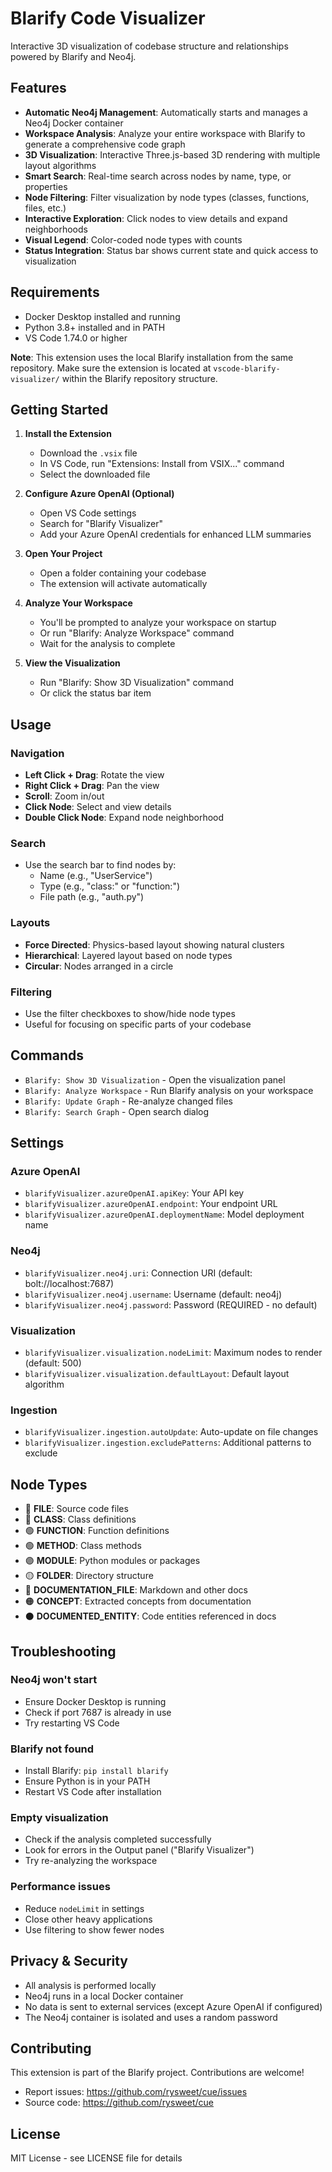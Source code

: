 # Blarify Code Visualizer

Interactive 3D visualization of codebase structure and relationships powered by Blarify and Neo4j.

## Features

- **Automatic Neo4j Management**: Automatically starts and manages a Neo4j Docker container
- **Workspace Analysis**: Analyze your entire workspace with Blarify to generate a comprehensive code graph
- **3D Visualization**: Interactive Three.js-based 3D rendering with multiple layout algorithms
- **Smart Search**: Real-time search across nodes by name, type, or properties
- **Node Filtering**: Filter visualization by node types (classes, functions, files, etc.)
- **Interactive Exploration**: Click nodes to view details and expand neighborhoods
- **Visual Legend**: Color-coded node types with counts
- **Status Integration**: Status bar shows current state and quick access to visualization

## Requirements

- Docker Desktop installed and running
- Python 3.8+ installed and in PATH
- VS Code 1.74.0 or higher

**Note**: This extension uses the local Blarify installation from the same repository. Make sure the extension is located at `vscode-blarify-visualizer/` within the Blarify repository structure.

## Getting Started

1. **Install the Extension**
   - Download the `.vsix` file
   - In VS Code, run "Extensions: Install from VSIX..." command
   - Select the downloaded file

2. **Configure Azure OpenAI (Optional)**
   - Open VS Code settings
   - Search for "Blarify Visualizer"
   - Add your Azure OpenAI credentials for enhanced LLM summaries

3. **Open Your Project**
   - Open a folder containing your codebase
   - The extension will activate automatically

4. **Analyze Your Workspace**
   - You'll be prompted to analyze your workspace on startup
   - Or run "Blarify: Analyze Workspace" command
   - Wait for the analysis to complete

5. **View the Visualization**
   - Run "Blarify: Show 3D Visualization" command
   - Or click the status bar item

## Usage

### Navigation
- **Left Click + Drag**: Rotate the view
- **Right Click + Drag**: Pan the view
- **Scroll**: Zoom in/out
- **Click Node**: Select and view details
- **Double Click Node**: Expand node neighborhood

### Search
- Use the search bar to find nodes by:
  - Name (e.g., "UserService")
  - Type (e.g., "class:" or "function:")
  - File path (e.g., "auth.py")

### Layouts
- **Force Directed**: Physics-based layout showing natural clusters
- **Hierarchical**: Layered layout based on node types
- **Circular**: Nodes arranged in a circle

### Filtering
- Use the filter checkboxes to show/hide node types
- Useful for focusing on specific parts of your codebase

## Commands

- `Blarify: Show 3D Visualization` - Open the visualization panel
- `Blarify: Analyze Workspace` - Run Blarify analysis on your workspace
- `Blarify: Update Graph` - Re-analyze changed files
- `Blarify: Search Graph` - Open search dialog

## Settings

### Azure OpenAI
- `blarifyVisualizer.azureOpenAI.apiKey`: Your API key
- `blarifyVisualizer.azureOpenAI.endpoint`: Your endpoint URL
- `blarifyVisualizer.azureOpenAI.deploymentName`: Model deployment name

### Neo4j
- `blarifyVisualizer.neo4j.uri`: Connection URI (default: bolt://localhost:7687)
- `blarifyVisualizer.neo4j.username`: Username (default: neo4j)
- `blarifyVisualizer.neo4j.password`: Password (REQUIRED - no default)

### Visualization
- `blarifyVisualizer.visualization.nodeLimit`: Maximum nodes to render (default: 500)
- `blarifyVisualizer.visualization.defaultLayout`: Default layout algorithm

### Ingestion
- `blarifyVisualizer.ingestion.autoUpdate`: Auto-update on file changes
- `blarifyVisualizer.ingestion.excludePatterns`: Additional patterns to exclude

## Node Types

- 🔵 **FILE**: Source code files
- 🔴 **CLASS**: Class definitions
- 🟢 **FUNCTION**: Function definitions
- 🟢 **METHOD**: Class methods
- 🟣 **MODULE**: Python modules or packages
- 🟡 **FOLDER**: Directory structure
- 🔷 **DOCUMENTATION_FILE**: Markdown and other docs
- 🟠 **CONCEPT**: Extracted concepts from documentation
- ⚫ **DOCUMENTED_ENTITY**: Code entities referenced in docs

## Troubleshooting

### Neo4j won't start
- Ensure Docker Desktop is running
- Check if port 7687 is already in use
- Try restarting VS Code

### Blarify not found
- Install Blarify: `pip install blarify`
- Ensure Python is in your PATH
- Restart VS Code after installation

### Empty visualization
- Check if the analysis completed successfully
- Look for errors in the Output panel ("Blarify Visualizer")
- Try re-analyzing the workspace

### Performance issues
- Reduce `nodeLimit` in settings
- Close other heavy applications
- Use filtering to show fewer nodes

## Privacy & Security

- All analysis is performed locally
- Neo4j runs in a local Docker container
- No data is sent to external services (except Azure OpenAI if configured)
- The Neo4j container is isolated and uses a random password

## Contributing

This extension is part of the Blarify project. Contributions are welcome!

- Report issues: https://github.com/rysweet/cue/issues
- Source code: https://github.com/rysweet/cue

## License

MIT License - see LICENSE file for details